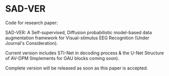 # SAD-VER

Code for research paper:

SAD-VER: A Self-supervised, Diffusion probabilistic model-based data augmentation framework for Visual-stimulus EEG Recognition (Under Journal's Consideration).


Current version includes STI-Net in decoding process & the U-Net Structure of AV-DPM (Implements for GAU blocks coming soon).

Complete version will be released as soon as this paper is accepted.
